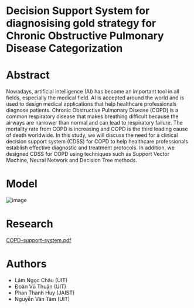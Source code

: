 # Decision Support System for diagnosising gold strategy for Chronic Obstructive Pulmonary Disease Categorization

# Abstract
Nowadays, artificial intelligence (AI) has become an important tool in all fields, especially the medical field. AI is accepted around the world and is used to design medical applications that help healthcare professionals diagnose patients. Chronic Obstructive Pulmonary Disease (COPD) is a common respiratory disease that makes breathing difficult because the airways are narrower than normal and can lead to respiratory failure. The mortality rate from COPD is increasing and COPD is the third leading cause of death worldwide. In this study, we will discuss the need for a clinical decision support system (CDSS) for COPD to help healthcare professionals establish effective diagnostic and treatment protocols. In addition, we designed CDSS for COPD using techniques such as Support Vector Machine, Neural Network and Decision Tree methods.

# Model
![image](https://user-images.githubusercontent.com/16631121/204134322-0514f57d-2614-44a7-9e6b-e73d43890b35.png)

# Research
[COPD-support-system.pdf](https://github.com/hughiephan/copd-support-system/files/10098267/COPD-support-system.pdf)

# Authors 
- Lâm Ngọc Châu	(UIT) 
- Đoàn Vũ Thuận	(UIT)
- Phan Thanh Huy (JAIST)
- Nguyễn Văn Tâm (UIT)
